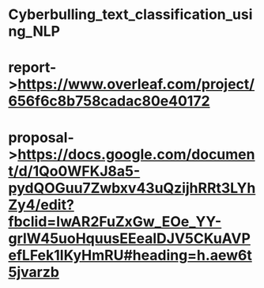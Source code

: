 # Cyberbulling_text_classification_using_NLP
# report->https://www.overleaf.com/project/656f6c8b758cadac80e40172
# proposal->https://docs.google.com/document/d/1Qo0WFKJ8a5-pydQOGuu7Zwbxv43uQzijhRRt3LYhZy4/edit?fbclid=IwAR2FuZxGw_EOe_YY-grlW45uoHquusEEealDJV5CKuAVPefLFek1IKyHmRU#heading=h.aew6t5jvarzb
